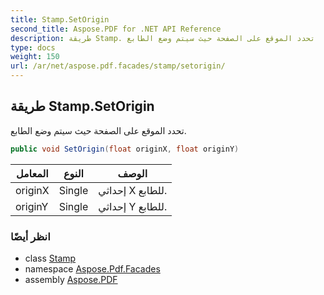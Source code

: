 ```yaml
---
title: Stamp.SetOrigin
second_title: Aspose.PDF for .NET API Reference
description: طريقة Stamp. تحدد الموقع على الصفحة حيث سيتم وضع الطابع
type: docs
weight: 150
url: /ar/net/aspose.pdf.facades/stamp/setorigin/
---
```

## طريقة Stamp.SetOrigin

تحدد الموقع على الصفحة حيث سيتم وضع الطابع.

```csharp
public void SetOrigin(float originX, float originY)
```

| المعامل | النوع | الوصف |
| --- | --- | --- |
| originX | Single | إحداثي X للطابع. |
| originY | Single | إحداثي Y للطابع. |

### انظر أيضًا

* class [Stamp](../)
* namespace [Aspose.Pdf.Facades](../../../aspose.pdf.facades/)
* assembly [Aspose.PDF](../../../)